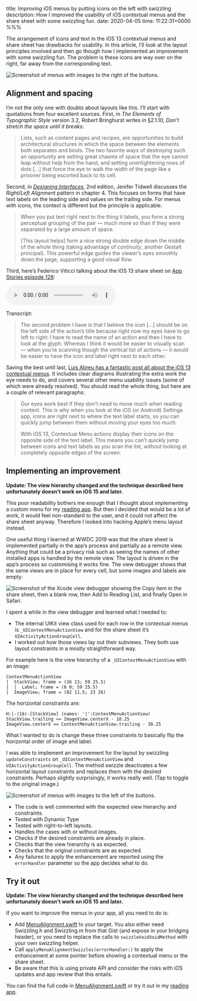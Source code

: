 title: Improving iOS menus by putting icons on the left with swizzling
description: How I improved the usability of iOS contextual menus and the share sheet with some swizzling fun.
date: 2020-04-05
time: 11:22:31+0000
%%%

<script>
function toggleTopImage() {
	toggleImage("top-before-after-image");
}
function toggleBottomImage() {
	toggleImage("bottom-before-after-image");
}
function toggleImage(imageElementID) {
	let menuItem = document.getElementById(imageElementID);
	let before = "before.png";
	let after = "after.png";
	if (menuItem.src.endsWith(before)) {
		menuItem.src = after;
	} else {
		menuItem.src = before;
	}
}
</script>

The arrangement of icons and text in the iOS 13 contextual menus and share sheet has drawbacks for usability. In this article, I’ll look at the layout principles involved and then go though how I implemented an improvement with some swizzling fun. The problem is these icons are way over on the right, far away from the corresponding text.

<p><img src="before.png" alt="Screenshot of menus with images to the right of the buttons." id="top-before-after-image" onclick="toggleTopImage()" /></p>

## Alignment and spacing

I’m not the only one with doubts about layouts like this. I’ll start with quotations from four excellent sources. First, in *The Elements of Typographic Style* version 3.2, Robert Bringhurst writes in §2.1.10, *Don’t stretch the space until it breaks*:

> Lists, such as content pages and recipes, are opportunities to build architectural structures in which the space between the elements both separates and binds. The two favorite ways of destroying such an opportunity are setting great chasms of space that the eye cannot leap without help from the hand, and setting unenlightening rows of dots […] that force the eye to walk the width of the page like a prisoner being escorted back to its cell.

Second, in [*Designing Interfaces*](http://designinginterfaces.com), 2nd edition, Jenifer Tidwell discusses the *Right/Left Alignment* pattern in chapter 4. This focuses on forms that have text labels on the leading side and values on the trailing side. For menus with icons, the context is different but the principle is applicable.

> When you put text right next to the thing it labels, you form a strong perceptual grouping of the pair — much more so than if they were separated by a large amount of space.
>
> [This layout helps] form a nice strong double edge down the middle of the whole thing (taking advantage of *continuity*, another Gestalt principal). This powerful edge guides the viewer’s eyes smoothly down the page, supporting a good visual flow.

Third, here’s Federico Viticci talking about the iOS 13 share sheet on [App Stories episode 128](https://appstories.net/episodes/128/):

<audio src="viticci-app-stories-128.m4a" controls>
  <a href="viticci-app-stories-128.m4a">Download audio clip</a>
</audio>

Transcript:

> The second problem I have is that I believe the icon […] should be on the left side of the action’s title because right now my eyes have to go left to right: I have to read the name of an action and then I have to look at the glyph. Whereas I think it would be easier to visually scan — when you’re scanning though the vertical list of actions — it would be easier to have the icon and label right next to each other.

Saving the best until last, [Luis Abreu has a fantastic post all about the iOS 13 contextual menus](https://lmjabreu.com/post/ios13contextualmenus/). It includes clear diagrams illustrating the extra work the eye needs to do, and covers several other menu usability issues (some of which were already resolved). You should read the whole thing, but here are a couple of relevant paragraphs:

> Our eyes work best if they don’t need to move much when reading content. This is why when you look at the iOS (or Android) Settings app, icons are right next to where the text label starts, so you can quickly jump between them without moving your eyes too much.
>
> With iOS 13, Contextual Menu actions display their icons on the opposite side of the text label. This means you can’t quickly jump between icons and text labels as you scan the list, without looking at completely opposite edges of the screen.

## Implementing an improvement

**Update: The view hierarchy changed and the technique described here unfortunately doesn’t work on iOS 15 and later.**

This poor readability bothers me enough that I thought about implementing a custom menu for my [reading app][]. But then I decided that would be a lot of work, it would feel non-standard to the user, and it could not affect the share sheet anyway. Therefore I looked into hacking Apple’s menu layout instead.

One useful thing I learned at WWDC 2019 was that the share sheet is implemented partially in the app’s process and partially as a remote view. Anything that could be a privacy risk such as seeing the names of other installed apps is handled by the remote view. The layout is driven in the app’s process so customising it works fine. The view debugger shows that the same views are in place for every cell, but some images and labels are empty:

![Screenshot of the Xcode view debugger showing the Copy item in the share sheet, then a blank row, then Add to Reading List, and finally Open in Safari.](view-debugger.png)

I spent a while in the view debugger and learned what I needed to:

- The internal UIKit view class used for each row in the contextual menus is `_UIContextMenuActionView` and for the share sheet it’s `UIActivityActionGroupCell`.
- I worked out how those views lay out their subviews. They both use layout constraints in a mostly straightforward way.

For example here is the view hierarchy of a `_UIContextMenuActionView` with an image:

	ContextMenuActionView
	|  StackView; frame = (16 13; 59 25.5)
	|  |  Label; frame = (0 0; 59 25.5)
	|  ImageView; frame = (82 11.5; 23 26)

The horizontal constraints are:

	H:|-(16)-[StackView] (names: '|':ContextMenuActionView)
	StackView.trailing <= ImageView.centerX - 18.25
	ImageView.centerX == ContextMenuActionView.trailing - 30.25

What I wanted to do is change these three constraints to basically flip the horizontal order of image and label.

I was able to implement an improvement for the layout by swizzling `updateConstraints` on `_UIContextMenuActionView` and `UIActivityActionGroupCell`. The method swizzle deactivates a few horizontal layout constraints and replaces them with the desired constraints. Perhaps slightly surprisingly, it works really well. (Tap to toggle to the original image.)

<p><img src="after.png" alt="Screenshot of menus with images to the left of the buttons." id="bottom-before-after-image" onclick="toggleBottomImage()" /></p>

- The code is well commented with the expected view hierarchy and constraints.
- Tested with Dynamic Type
- Tested with right-to-left layouts.
- Handles the cases with or without images.
- Checks if the desired constraints are already in place.
- Checks that the view hierarchy is as expected.
- Checks that the original constraints are as expected.
- Any failures to apply the enhancement are reported using the `errorHandler` parameter so the app decides what to do.

## Try it out

**Update: The view hierarchy changed and the technique described here unfortunately doesn’t work on iOS 15 and later.**

If you want to improve the menus in your app, all you need to do is:

- Add [MenuAlignment.swift][] to your target. You also either need Swizzling.h and Swizzling.m from that Gist (and expose in your bridging header), or you need to replace the calls to `swizzleVoidVoidMethod` with your own swizzling helper.
- Call `applyMenuAlignmentSwizzles(errorHandler:)` to apply the enhancement at some pointer before showing a contextual menu or the share sheet.
- Be aware that this is using private API and consider the risks with iOS updates and app review that this entails.

You can find the full code in [MenuAlignment.swift][] or try it out in my [reading app][].

[reading app]: /reading-app/
[MenuAlignment.swift]: https://gist.github.com/douglashill/7b16af09e66574f1fc5c27f540b1b08a
